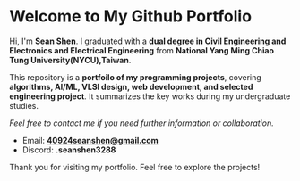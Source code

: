 # Welcome to My Github Portfolio

Hi, I'm **Sean Shen**. I graduated with a **dual degree in Civil Engineering and Electronics and Electrical Engineering** from **National Yang Ming Chiao Tung University(NYCU),Taiwan**.

This repository is a **portfoilo of my programming projects**, covering **algorithms, AI/ML, VLSI design, web development, and selected engineering project**. It summarizes the key works during my undergraduate studies.

*Feel free to contact me if you need further information or collaboration.*
- Email: **40924seanshen@gmail.com**
- Discord: **.seanshen3288**

Thank you for visiting my portfolio. Feel free to explore the projects!
